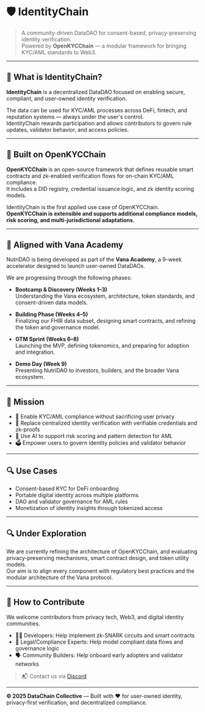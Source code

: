 # 🛡️ IdentityChain

> A community-driven DataDAO for consent-based, privacy-preserving identity verification.  
> Powered by **OpenKYCChain** — a modular framework for bringing KYC/AML standards to Web3.

---

## 🧠 What is IdentityChain?

**IdentityChain** is a decentralized DataDAO focused on enabling secure, compliant, and user-owned identity verification.  
<!-- Users submit encrypted identity data and receive verifiable credentials (VCs) issued under zk-SNARK validation, without exposing sensitive information. -->

The data can be used for KYC/AML processes across DeFi, fintech, and reputation systems — always under the user's control.  
IdentityChain rewards participation and allows contributors to govern rule updates, validator behavior, and access policies.

---

## 🔧 Built on OpenKYCChain

**OpenKYCChain** is an open-source framework that defines reusable smart contracts and zk-enabled verification flows for on-chain KYC/AML compliance.  
It includes a DID registry, credential issuance logic, and zk identity scoring models.

IdentityChain is the first applied use case of OpenKYCChain.  
**OpenKYCChain is extensible and supports additional compliance models, risk scoring, and multi-jurisdictional adaptations.**

---

## 🚀 Aligned with Vana Academy

NutriDAO is being developed as part of the **Vana Academy**, a 9-week accelerator designed to launch user-owned DataDAOs.

We are progressing through the following phases:

- **Bootcamp & Discovery (Weeks 1–3)**  
  Understanding the Vana ecosystem, architecture, token standards, and consent-driven data models.

- **Building Phase (Weeks 4–5)**  
  Finalizing our FHIR data subset, designing smart contracts, and refining the token and governance model.

- **GTM Sprint (Weeks 6–8)**  
  Launching the MVP, defining tokenomics, and preparing for adoption and integration.

- **Demo Day (Week 9)**  
  Presenting NutriDAO to investors, builders, and the broader Vana ecosystem.

---

## 🎯 Mission

- 🔐 Enable KYC/AML compliance without sacrificing user privacy
- 🧾 Replace centralized identity verification with verifiable credentials and zk-proofs
- 🧠 Use AI to support risk scoring and pattern detection for AML
- 🗳️ Empower users to govern identity policies and validator behavior

---

## 🔍 Use Cases

- Consent-based KYC for DeFi onboarding
- Portable digital identity across multiple platforms
- DAO and validator governance for AML rules
- Monetization of identity insights through tokenized access

---

## 🔍 Under Exploration

We are currently refining the architecture of OpenKYCChain, and evaluating privacy-preserving mechanisms, smart contract design, and token utility models.  
Our aim is to align every component with regulatory best practices and the modular architecture of the Vana protocol.

---

## 🤝 How to Contribute

We welcome contributors from privacy tech, Web3, and digital identity communities.

- 🧑‍💻 Developers: Help implement zk-SNARK circuits and smart contracts
- 🧠 Legal/Compliance Experts: Help model compliant data flows and governance logic
- 🗣️ Community Builders: Help onboard early adopters and validator networks

> 📬 Contact us via [Discord](https://discord.com/channels/1384877094156239039/1384877094747639810) <!--or open an [issue](https://github.com/identitychain/issues)-->

---

**© 2025 DataChain Collective** — Built with ❤️ for user-owned identity, privacy-first verification, and decentralized compliance.
